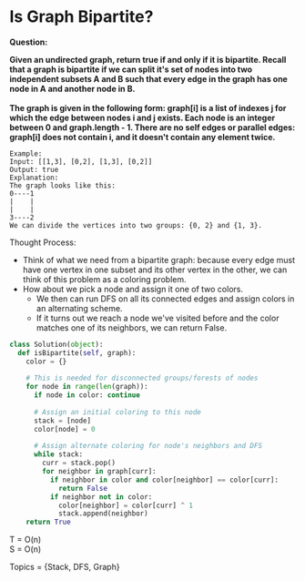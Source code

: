 # Is Graph Bipartite?

<b>Question:</b>

<b>Given an undirected graph, return true if and only if it is bipartite. Recall that a graph is bipartite if we can split it's set of nodes into two independent subsets A and B such that every edge in the graph has one node in A and another node in B. </b>  
<br> 
<b>The graph is given in the following form: graph[i] is a list of indexes j for which the edge between nodes i and j exists.  Each node is an integer between 0 and graph.length - 1.  There are no self edges or parallel edges: graph[i] does not contain i, and it doesn't contain any element twice.</b>

```
Example:
Input: [[1,3], [0,2], [1,3], [0,2]]
Output: true
Explanation: 
The graph looks like this:
0----1
|    |
|    |
3----2
We can divide the vertices into two groups: {0, 2} and {1, 3}.
```

Thought Process:
* Think of what we need from a bipartite graph: because every edge must have one vertex in one subset and its other vertex in the other, we can think of this problem as a coloring problem.
* How about we pick a node and assign it one of two colors.
  * We then can run DFS on all its connected edges and assign colors in an alternating scheme.
  * If it turns out we reach a node we've visited before and the color matches one of its neighbors, we can return False.
  
  
```python
class Solution(object):
  def isBipartite(self, graph):
    color = {}
    
    # This is needed for disconnected groups/forests of nodes
    for node in range(len(graph)):
      if node in color: continue
      
      # Assign an initial coloring to this node
      stack = [node]
      color[node] = 0
      
      # Assign alternate coloring for node's neighbors and DFS 
      while stack:
        curr = stack.pop()
        for neighbor in graph[curr]:
          if neighbor in color and color[neighbor] == color[curr]:
            return False
          if neighbor not in color:
            color[neighbor] = color[curr] ^ 1
            stack.append(neighbor)
    return True
```

T = O(n)  
S = O(n)  

Topics = {Stack, DFS, Graph}
